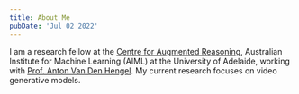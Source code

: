 ```yaml
---
title: About Me
pubDate: 'Jul 02 2022'
---
```


<!-- [Click to download my CV](https://onedrive.live.com/download?resid=3178E74E5EC9EA02%21932379&authkey=!AEJaBY63IIaglmQ&em=2) -->

I am a research fellow at the [Centre for Augmented Reasoning](https://www.adelaide.edu.au/aiml/car), Australian Institute for Machine Learning (AIML) at the University of Adelaide, working with [Prof. Anton Van Den Hengel](https://researchers.adelaide.edu.au/profile/anton.vandenhengel). My current research focuses on video generative models.
